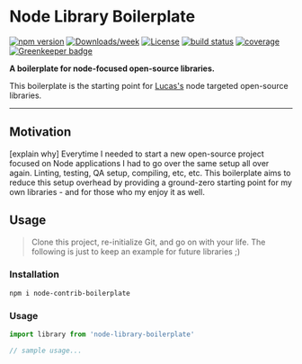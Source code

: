 # Node Library Boilerplate

[![npm version](https://img.shields.io/npm/v/node-contrib-boilerplate.svg?style=flat-square)](https://www.npmjs.com/package/node-contrib-boilerplate)
[![Downloads/week](https://img.shields.io/npm/dw/node-contrib-boilerplate.svg)](https://npmjs.org/package/node-contrib-boilerplate)
[![License](https://img.shields.io/npm/l/node-contrib-boilerplate.svg)](https://github.com/lucasconstantino/node-contrib-boilerplate/blob/master/package.json)
[![build status](https://img.shields.io/travis/lucasconstantino/node-contrib-boilerplate/master.svg?style=flat-square)](https://travis-ci.org/lucasconstantino/node-contrib-boilerplate)
[![coverage](https://img.shields.io/codecov/c/github/lucasconstantino/node-contrib-boilerplate.svg?style=flat-square)](https://codecov.io/github/lucasconstantino/node-contrib-boilerplate) [![Greenkeeper badge](https://badges.greenkeeper.io/lucasconstantino/node-lib-boilerplate.svg)](https://greenkeeper.io/)

**A boilerplate for node-focused open-source libraries.**

This boilerplate is the starting point for [Lucas's](https://github.com/lucasconstantino) node targeted open-source libraries.

---

## Motivation

[explain why] Everytime I needed to start a new open-source project focused on Node applications I had to go over the same setup all over again. Linting, testing, QA setup, compiling, etc, etc. This boilerplate aims to reduce this setup overhead by providing a ground-zero starting point for my own libraries - and for those who my enjoy it as well.

## Usage

> Clone this project, re-initialize Git, and go on with your life. The following is just to keep an example for future libraries ;)

### Installation

```
npm i node-contrib-boilerplate
```

### Usage

```js
import library from 'node-library-boilerplate'

// sample usage...
```
